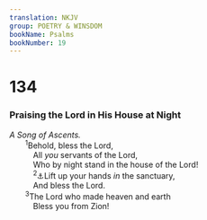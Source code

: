 ```yaml
---
translation: NKJV
group: POETRY & WINSDOM
bookName: Psalms 
bookNumber: 19
---
```


<div class="title"><h1>134</h1><h3>Praising the Lord in His House at Night</h3><i>A Song of Ascents.</i></div>
<span class="verse thi_134_1">  <sup>1</sup>Behold, bless the Lord,<br/>   All <i>you</i> servants of the Lord,<br/>   Who by night stand in the house of the Lord!<br/></span>
<span class="verse thi_134_2">   <sup>2</sup><a data-toggle="tooltip" data-placement="bottom" title="Lev. 25:21; Deut. 28:8; Ps. 42:8">⚓</a>Lift up your hands <i>in</i> the sanctuary,<br/>   And bless the Lord.<br/></span>
<span class="verse thi_134_3">  <sup>3</sup>The Lord who made heaven and earth<br/>   Bless you from Zion!<br/></span>
